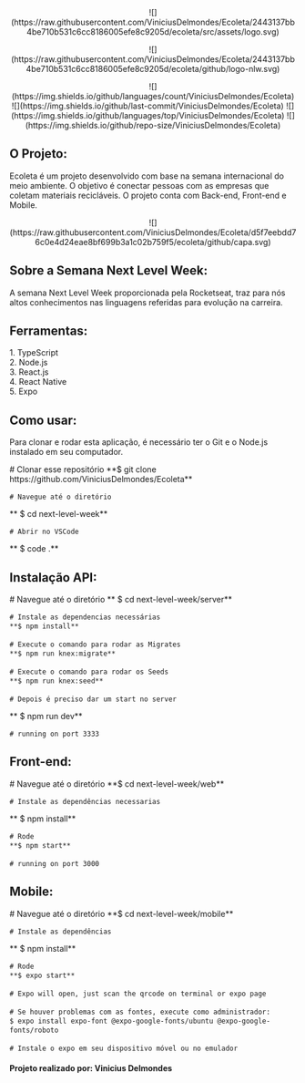 <div align="center">
	![](https://raw.githubusercontent.com/ViniciusDelmondes/Ecoleta/2443137bb4be710b531c6cc8186005efe8c9205d/ecoleta/src/assets/logo.svg)
</div>
<p align="center">
	![](https://raw.githubusercontent.com/ViniciusDelmondes/Ecoleta/2443137bb4be710b531c6cc8186005efe8c9205d/ecoleta/github/logo-nlw.svg)
</p>
<p align="center">
![](https://img.shields.io/github/languages/count/ViniciusDelmondes/Ecoleta)  ![](https://img.shields.io/github/last-commit/ViniciusDelmondes/Ecoleta) ![](https://img.shields.io/github/languages/top/ViniciusDelmondes/Ecoleta) ![](https://img.shields.io/github/repo-size/ViniciusDelmondes/Ecoleta)
<p/>

<h2>
O Projeto:
</h2>
<p>
Ecoleta é um projeto desenvolvido com base na semana internacional do meio ambiente. O objetivo é conectar pessoas com as empresas que coletam materiais recicláveis. O projeto conta com Back-end, Front-end e Mobile.
</p>


<p align="center">
![](https://raw.githubusercontent.com/ViniciusDelmondes/Ecoleta/d5f7eebdd76c0e4d24eae8bf699b3a1c02b759f5/ecoleta/github/capa.svg)
</p>

<h2>Sobre a Semana Next Level Week:</h2>
<p>
A semana Next Level Week proporcionada pela Rocketseat, traz para 			nós altos conhecimentos nas linguagens referidas para evolução na carreira.
</p>

<h2>
Ferramentas:
</h2>
<p>
1.  TypeScript </br>
2.  Node.js </br>
3.  React.js </br>
4. React Native </br>
5. Expo </br>
</p>

<h2>
 Como usar:
</h2>
<p>
Para clonar e rodar esta aplicação, é necessário ter o Git e o Node.js instalado em seu computador.
</p>
    # Clonar esse repositório
    **$ git clone https://github.com/ViniciusDelmondes/Ecoleta**
    
    # Navegue até o diretório
   ** $ cd next-level-week**
    
    # Abrir no VSCode
   ** $ code .**

<h2>
 Instalação API:
</h2>
<p>
    # Navegue até o diretório
   ** $ cd next-level-week/server**
    
    # Instale as dependencias necessárias
    **$ npm install**
    
    # Execute o comando para rodar as Migrates
    **$ npm run knex:migrate**
    
    # Execute o comando para rodar os Seeds
    **$ npm run knex:seed**
    
    # Depois é preciso dar um start no server
   ** $ npm run dev**
    
    # running on port 3333
</p>

<h2>
 Front-end:
</h2>
<p>
    # Navegue até o diretório
    **$ cd next-level-week/web**
    
    # Instale as dependências necessarias
   ** $ npm install**
    
    # Rode
    **$ npm start**
    
    # running on port 3000
</p>

<h2>
	Mobile:
</h2>
<p>
    # Navegue até o diretório
    **$ cd next-level-week/mobile**
    
    # Instale as dependências
   ** $ npm install**
    
    # Rode
    **$ expo start**
    
    # Expo will open, just scan the qrcode on terminal or expo page
    
    # Se houver problemas com as fontes, execute como administrador:
    $ expo install expo-font @expo-google-fonts/ubuntu @expo-google-fonts/roboto
    
    # Instale o expo em seu dispositivo móvel ou no emulador
</p>

<h4>
 Projeto realizado por: Vinicius Delmondes
</h4>
